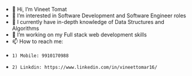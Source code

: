 - 👋 Hi, I’m Vineet Tomat
- 👀 I’m interested in Software Development and Software Engineer roles
- 🌱 I currently have in-depth knowledge of Data Structures and Algorithms
- 💞️ I’m working on my Full stack web development skills
- 📫 How to reach me:  
-     1) Mobile: 9910170988 
-     2) Linkdin: https://www.linkedin.com/in/vineettomar16/

<!---
vineet1616/vineet1616 is a ✨ special ✨ repository because its `README.md` (this file) appears on your GitHub profile.
You can click the Preview link to take a look at your changes.
--->
